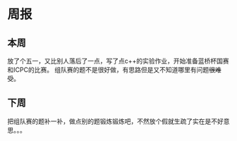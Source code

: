 # 周报
## 本周
放了个五一，又比别人落后了一点，写了点c++的实验作业，开始准备蓝桥杯国赛和ICPC的比赛。
组队赛的题不是很好做，有思路但是又不知道哪里有问题~~很难受~~。
## 下周
把组队赛的题补一补，做点别的题锻炼锻炼吧，不然放个假就生疏了实在是不好意思。。。
